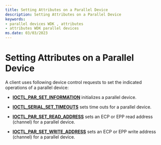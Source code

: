 ```yaml
---
title: Setting Attributes on a Parallel Device
description: Setting Attributes on a Parallel Device
keywords:
- parallel devices WDK , attributes
- attributes WDK parallel devices
ms.date: 03/03/2023
---
```


# Setting Attributes on a Parallel Device





A client uses following device control requests to set the indicated operations of a parallel device:

-   [**IOCTL\_PAR\_SET\_INFORMATION**](/windows-hardware/drivers/ddi/ntddpar/ni-ntddpar-ioctl_par_set_information) initializes a parallel device.

-   [**IOCTL\_SERIAL\_SET\_TIMEOUTS**](/windows-hardware/drivers/ddi/ntddser/ni-ntddser-ioctl_serial_set_timeouts) sets time outs for a parallel device.

-   [**IOCTL\_PAR\_SET\_READ\_ADDRESS**](/windows-hardware/drivers/ddi/ntddpar/ni-ntddpar-ioctl_par_set_read_address) sets an ECP or EPP read address (channel) for a parallel device.

-   [**IOCTL\_PAR\_SET\_WRITE\_ADDRESS**](/windows-hardware/drivers/ddi/ntddpar/ni-ntddpar-ioctl_par_set_write_address) sets an ECP or EPP write address (channel) for a parallel device.

 

